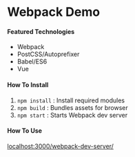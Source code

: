# Webpack Demo

#### Featured Technologies

* Webpack
* PostCSS/Autoprefixer
* Babel/ES6
* Vue

#### How To Install

1. `npm install` : Install required modules
2. `npm build` : Bundles assets for browser
3. `npm start` : Starts Webpack dev server

#### How To Use

[localhost:3000/webpack-dev-server/](localhost:3000/webpack-dev-server/)
